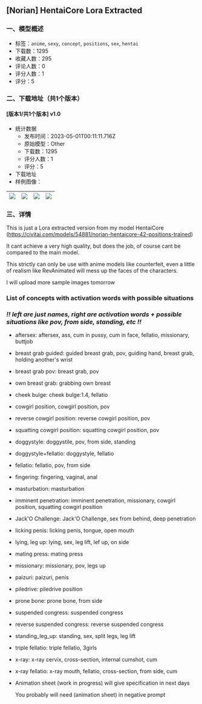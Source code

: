 ## [Norian] HentaiCore Lora Extracted
### 一、模型概述

- 标签：`anime`, `sexy`, `concept`, `positions`, `sex`, `hentai`
- 下载数：1295
- 收藏人数：295
- 评论人数：0
- 评分人数：1
- 评分：5

### 二、下载地址（共1个版本）

#### [版本1/共1个版本] v1.0

- 统计数据
  - 发布时间：2023-05-01T00:11:11.716Z
  - 原始模型：Other
  - 下载数：1295
  - 评分人数：1
  - 评分：5
- 下载地址
- 样例图像：

| <img src="https://image.civitai.com/xG1nkqKTMzGDvpLrqFT7WA/3b129297-fe60-43f3-7106-2c3bec42c100/width=450/647069.jpeg" /> | <img src="https://image.civitai.com/xG1nkqKTMzGDvpLrqFT7WA/0de563b2-9abb-4703-71a7-7e07a143ea00/width=450/647070.jpeg" /> | <img src="https://image.civitai.com/xG1nkqKTMzGDvpLrqFT7WA/ae00fe74-a158-4250-6538-e46fcfd17c00/width=450/647072.jpeg" /> | <img src="https://image.civitai.com/xG1nkqKTMzGDvpLrqFT7WA/5971deca-111a-4434-37f2-ddf0e84c2c00/width=450/647076.jpeg" /> |
| ---- | ---- | ---- | ---- |


### 三、详情
<p>This is just a Lora extracted version from my model HentaiCore (<a target="_blank" rel="ugc" href="https://civitai.com/models/54881/norian-hentaicore-42-positions-trained">https://civitai.com/models/54881/norian-hentaicore-42-positions-trained</a>)</p><p></p><p>It cant achieve a very high quality, but does the job, of course cant be compared to the main model.</p><p>This strictly can only be use with anime models like counterfeit, even a little of realism like RevAnimated will mess up the faces of the characters.</p><p></p><p>I will upload more sample images tomorrow</p><p></p><h3>List of concepts with activation words with possible situations</h3><h3><strong><em>!! left are just names, right are activation words + possible situations like pov, from side, standing, etc !!</em></strong></h3><p></p><ul><li><p>aftersex: aftersex, ass, cum in pussy, cum in face, fellatio, missionary, buttjob</p></li><li><p>breast grab guided: guided breast grab, pov, guiding hand, breast grab, holding another's wrist</p></li><li><p>breast grab pov: breast grab, pov</p></li><li><p>own breast grab: grabbing own breast</p></li><li><p>cheek bulge: cheek bulge:1.4, fellatio</p></li><li><p>cowgirl position, cowgirl position, pov</p></li><li><p>reverse cowgirl position: reverse cowgirl position, pov</p></li><li><p>squatting cowgirl position: squatting cowgirl position, pov</p></li><li><p>doggystyle: doggystile, pov, from side, standing</p></li><li><p>doggystyle+fellatio: doggystyle, fellatio</p></li><li><p>fellatio: fellatio, pov, from side</p></li><li><p>fingering: fingering, vaginal, anal</p></li><li><p>masturbation: masturbation</p></li><li><p>imminent penetration: imminent penetration, missionary, cowgirl position, squatting cowgirl position</p></li><li><p>Jack'O Challenge: Jack'O Challenge, sex from behind, deep penetration</p></li><li><p>licking penis: licking penis, tongue, open mouth</p></li><li><p>lying, leg up: lying, sex, leg lift, lef up, on side</p></li><li><p>mating press: mating press</p></li><li><p>missionary: missionary, pov, legs up</p></li><li><p>paizuri: paizuri, penis</p></li><li><p>piledrive: piledrive position</p></li><li><p>prone bone: prone bone, from side</p></li><li><p>suspended congress: suspended congress</p></li><li><p>reverse suspended congress: reverse suspended congress</p></li><li><p>standing_leg_up: standing, sex, split legs, leg lift</p></li><li><p>triple fellatio: triple fellatio, 3girls</p></li><li><p>x-ray: x-ray cervix, cross-section, internal cumshot, cum</p></li><li><p>x-ray fellatio: x-ray mouth, fellatio, cross-section, from side, cum</p></li><li><p>Animation sheet (work in progress) will give specification in next days</p><p></p><p></p><p>You probably will need (animation sheet) in negative prompt</p></li></ul>